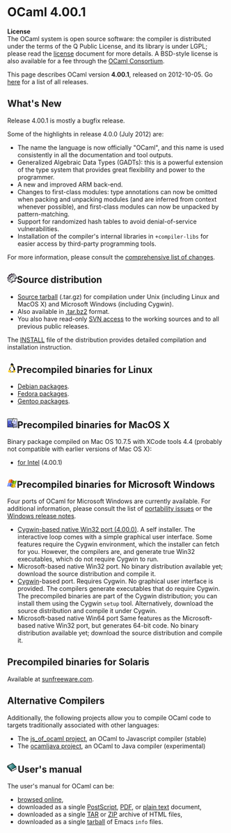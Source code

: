 <!-- ((! set title OCaml 4.00.1 !)) -->

# OCaml 4.00.1
**License**<br />
 The OCaml system is open source software: the compiler is distributed
under the terms of the Q Public License, and its library is under LGPL;
please read the [license](/docs/license.html) document for more details. A
BSD-style license is also available for a fee through the [OCaml
Consortium](/community/support.html#consortium).

This page describes OCaml version **4.00.1**, released on
2012-10-05. Go [here](./) for a list of all releases.

## What's New
Release 4.00.1 is mostly a bugfix release.

Some of the highlights in release 4.0.0 (July 2012) are:

* The name the language is now officially "OCaml", and this name is
 used consistently in all the documentation and tool outputs.
* Generalized Algebraic Data Types (GADTs): this is a powerful
 extension of the type system that provides great flexibility and
 power to the programmer.
* A new and improved ARM back-end.
* Changes to first-class modules: type annotations can now be omitted
 when packing and unpacking modules (and are inferred from context
 whenever possible), and first-class modules can now be unpacked by
 pattern-matching.
* Support for randomized hash tables to avoid denial-of-service
 vulnerabilities.
* Installation of the compiler's internal libraries in
 `+compiler-libs` for easier access by third-party programming tools.

For more information, please consult the [comprehensive list of
changes](http://caml.inria.fr/pub/distrib/ocaml-4.00/notes/Changes).

## ![](../img/source.gif "")Source distribution
* [Source
 tarball](http://caml.inria.fr/pub/distrib/ocaml-4.00/ocaml-4.00.1.tar.gz)
 (.tar.gz) for compilation under Unix (including Linux and MacOS X)
 and Microsoft Windows (including Cygwin).
* Also available in
 [.tar.bz2](http://caml.inria.fr/pub/distrib/ocaml-4.00/ocaml-4.00.1.tar.bz2)
 format.
* You also have read-only [SVN access](svn.html) to the working
 sources and to all previous public releases.

The [INSTALL](http://caml.inria.fr/pub/distrib/ocaml-4.00/notes/INSTALL)
file of the distribution provides detailed compilation and installation
instruction.

## ![](../img/linux.gif "")Precompiled binaries for Linux
* [Debian packages](http://packages.debian.org/ocaml).
* [Fedora
 packages](https://admin.fedoraproject.org/pkgdb/acls/name/ocaml/).
* [Gentoo
 packages](http://packages.gentoo.org/packages/?category=dev-lang;name=ocaml).

## ![](../img/macos.gif "")Precompiled binaries for MacOS X
Binary package compiled on Mac OS 10.7.5 with XCode tools 4.4 (probably
not compatible with earlier versions of Mac OS X):

* [for
 Intel](http://caml.inria.fr/pub/distrib/ocaml-4.00/ocaml-4.00.1-intel.dmg)
 (4.00.1)

## ![](../img/windows.gif "")Precompiled binaries for Microsoft Windows
Four ports of OCaml for Microsoft Windows are currently available. For
additional information, please consult the list of [portability
issues](http://caml.inria.fr/ocaml/portability.en.html) or the [Windows
release
notes](http://caml.inria.fr/pub/distrib/ocaml-4.00/notes/README.win32).

* [Cygwin-based native Win32 port
 (4.00.0)](http://protz.github.com/ocaml-installer/). A self
 installer. The interactive loop comes with a simple graphical user
 interface. Some features require the Cygwin environment, which the
 installer can fetch for you. However, the compilers are, and
 generate true Win32 executables, which do not require Cygwin to run.
* Microsoft-based native Win32 port. No binary distribution available
 yet; download the source distribution and compile it.
* [Cygwin](http://cygwin.com/)-based port. Requires Cygwin. No
 graphical user interface is provided. The compilers generate
 executables that do require Cygwin. The precompiled binaries are
 part of the Cygwin distribution; you can install them using the
 Cygwin `setup` tool. Alternatively, download the source distribution
 and compile it under Cygwin.
* Microsoft-based native Win64 port Same features as the
 Microsoft-based native Win32 port, but generates 64-bit code. No
 binary distribution available yet; download the source distribution
 and compile it.

## Precompiled binaries for Solaris
Available at [sunfreeware.com](http://sunfreeware.com/).

## Alternative Compilers
Additionally, the following projects allow you to compile OCaml code to
targets traditionally associated with other languages:

* The [js_of_ocaml project](http://ocsigen.org/js_of_ocaml/), an
 OCaml to Javascript compiler (stable)
* The [ocamljava project](http://cafesterol.x9c.fr/), an OCaml to Java
 compiler (experimental)

## ![](../img/doc.gif "")User's manual
The user's manual for OCaml can be:

* [browsed
 online](http://caml.inria.fr/pub/docs/manual-ocaml-4.00/index.html),
* downloaded as a single
 [PostScript](http://caml.inria.fr/pub/distrib/ocaml-4.00/ocaml-4.00-refman.ps.gz),
 [PDF](http://caml.inria.fr/pub/distrib/ocaml-4.00/ocaml-4.00-refman.pdf),
 or [plain
 text](http://caml.inria.fr/pub/distrib/ocaml-4.00/ocaml-4.00-refman.txt)
 document,
* downloaded as a single
 [TAR](http://caml.inria.fr/pub/distrib/ocaml-4.00/ocaml-4.00-refman-html.tar.gz)
 or
 [ZIP](http://caml.inria.fr/pub/distrib/ocaml-4.00/ocaml-4.00-refman-html.zip)
 archive of HTML files,
* downloaded as a single
 [tarball](http://caml.inria.fr/pub/distrib/ocaml-4.00/ocaml-4.00-refman.info.tar.gz)
 of Emacs `info` files.

